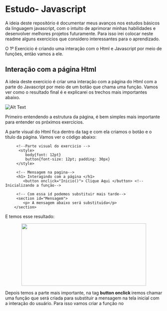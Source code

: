 # Estudo- Javascript

A ideia deste repositório é documentar meus avanços nos estudos básicos da linguagem javascript, com o intuito de aprimorar minhas habilidades e desenvolver melhores projetos futuramente. Para isso irei colocar neste readme alguns exercicios que considero interessantes para o aprendizado. 

O 1º Exercicio é criando uma interação com o Html e Javascript por meio de funções, então vamos a ele.

## Interação com a página Html

A ideia deste exercicio é criar uma interação com a página do Html com a parte do Javascript por meio de um botão que chama uma função. Vamos ver como o resultado final é e explicarei os trechos mais importantes abaixo.

![Alt Text](https://user-images.githubusercontent.com/62472486/151851572-e5d1ee70-3189-4812-bfa9-2e84cc3f9210.gif)

Primeiro entendendo a estrutura da página, é bem simples mais importante para entender os próximos exercicios. 

A parte visual do Html fica dentro da tag <body> e com ela criamos o botão e o título da página. Vamos ver o código abaixo:
   
         <!--Parte visual do exercicio -->
          <style>
             body{font: 12pt}
             button{font-size: 12pt; padding: 30px} 
         </style>
   
         <!-- Mensagem na pagina-->
         <h1> Interagindo com a página </h1>
            <button onclick="Inicio()"> Clique Aqui </button> <!-- Inicializando a função-->
   
         <!-- Com essa id podemos substituir mais tarde-->
         <section id="Mensagem">
            <p> A mensagem abaixo será substituida</p>
        </section>
  
  E temos esse resultado:
   
   
   
  <p align="center">
  <img width="400" height="200" src= "https://user-images.githubusercontent.com/62472486/151853036-bee2406a-327a-4227-8f57-f5ae070aedaa.png">
  </p>
   
   Depois temos a parte mais importante, na tag <b> button onclick </b> iremos chamar uma função que será criada para substituir a mensagem na tela inicial com    a interação do usuário.  Para isso vamos criar a função no <script>, onde a parte lógica entra, como no código abaixo:
   
    <script>
        function Inicio(){
            let nome = window.prompt("Qual seu nome"); // Recebe o nome da variável
            let res = window.document.getElementById("Mensagem") //Pegando o id  mensagem para editar 
            res.innerHTML = `<p> Ola, ${nome}. Bem vindo a pagina!` //Substituindo a mensagem pela variavel nome
            }
    </script>
   
   Então temos 3 coisas importantes:
   
   1º Temos a variável <b> let nome </b> que irá receber a resposta do usuário. <br>
   2º O <b> getElementById </b> que pega o Id(Mensagem) que foi criado e a modifica com uma nova mensagem. <br>
   3º Finalizar temos o <b> res.innerHtml </b >que substituiu a mensagem do Id para a nova mensagem com o nome do usuário.
   
   ## Criando uma Tabuada em Javascript e Html
   
   O próximo código em javascript que considero interessante é a tabuada. Nele podemos treinar a integração com o Html e Javacript além de utilizar a estrutura    for para realizar o cálculo.
   
   Vamos ver como fica o resultado final e explicar o código a seguir:
   
     
   ![tabuada](https://user-images.githubusercontent.com/62472486/164797410-49b90f10-e295-406d-9e93-87ee5177847d.gif)
   
   A criação é bem simples, só precisamos de um texto, um input e um botão para chamar a função que realiza o cálculo:
   
      <h1>Tabuada de qualquer número: </h1>
           <input id="numero" type="number"> 
           <button onclick="tabuada()">Exibir</button>
           <button onclick="limpar()">Limpar</button>
      <p>Tabuada:</p>

       <section id="resultado" style='display:inline'>
           <p> O resultado aparecerá aqui </p>
       </section>

   Na parte do scritp é só utilizar o for para realizar o cálculo dos números de 1 a 10, ou qualquer outro intervalo que escolher.
   
   <script>
        function tabuada(){
            //transformao valor no input em um inteiro e depois atribui o valor na variavel num
            let num = parseInt(document.getElementById("numero").value);
            
            // Pega o id resultado para ser mostrada na tela          
            let resultado = document.getElementById("resultado");
            let tabuada = ""; // tabuada é vazia pois irá receber os resultados

            for( let i=1; i<=10; i++){
                tabuada += num+ " X " +i+ "=" + // A estrutura do código que aparece na tela
                 num*i+ "<br>"; // logica do calculo
                 resultado.innerHTML = tabuada; // pega o id resultado para mostrar na tela
            }
        }

        function limpar(){document.getElementById("numero").value = "";} // limpa o input
  </script>
    
         
   

   
   
   
   
   





